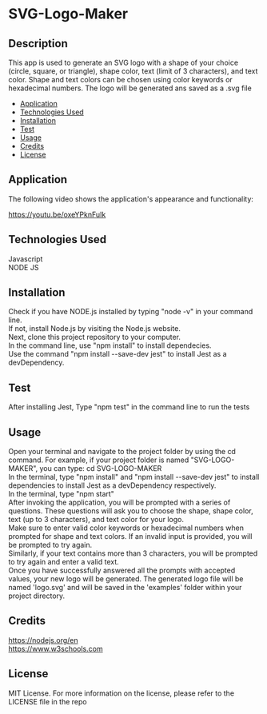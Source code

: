 # SVG-Logo-Maker

## Description

This app is used to generate an SVG logo with a shape of your choice (circle, square, or triangle), shape color, text (limit of 3 characters), and text color. Shape and text colors can be chosen using color keywords or hexadecimal numbers. The logo will be generated ans saved as a .svg file

- [Application](#Application)
- [Technologies Used](#TechnologiesUsed)
- [Installation](#Installation)
- [Test](#Test)
- [Usage](#Usage)
- [Credits](#Credits)
- [License](#License)

## Application

The following video shows the application's appearance and functionality:

https://youtu.be/oxeYPknFuIk

## Technologies Used

Javascript </br>
NODE JS </br>

## Installation

Check if you have NODE.js installed by typing "node -v" in your command line. </br>
If not, install Node.js by visiting the Node.js website. </br>
Next, clone this project repository to your computer. </br>
In the command line, use "npm install" to install dependecies. </br>
Use the command "npm install --save-dev jest" to install Jest as a devDependency. </br>

## Test

After installing Jest, Type "npm test" in the command line to run the tests

## Usage

Open your terminal and navigate to the project folder by using the cd command. For example, if your project folder is named "SVG-LOGO-MAKER", you can type: cd SVG-LOGO-MAKER </br>
In the terminal, type "npm install" and "npm install --save-dev jest" to install dependencies to install Jest as a devDependency respectively. </br>
In the terminal, type "npm start" </br>
After invoking the application, you will be prompted with a series of questions. These questions will ask you to choose the shape, shape color, text (up to 3 characters), and text color for your logo. </br>
Make sure to enter valid color keywords or hexadecimal numbers when prompted for shape and text colors. If an invalid input is provided, you will be prompted to try again.</br>
Similarly, if your text contains more than 3 characters, you will be prompted to try again and enter a valid text. </br>
Once you have successfully answered all the prompts with accepted values, your new logo will be generated. The generated logo file will be named 'logo.svg' and will be saved in the 'examples' folder within your project directory. </br>

## Credits

https://nodejs.org/en </br>
https://www.w3schools.com </br>

## License

MIT License.
For more information on the license, please refer to the LICENSE file in the repo
